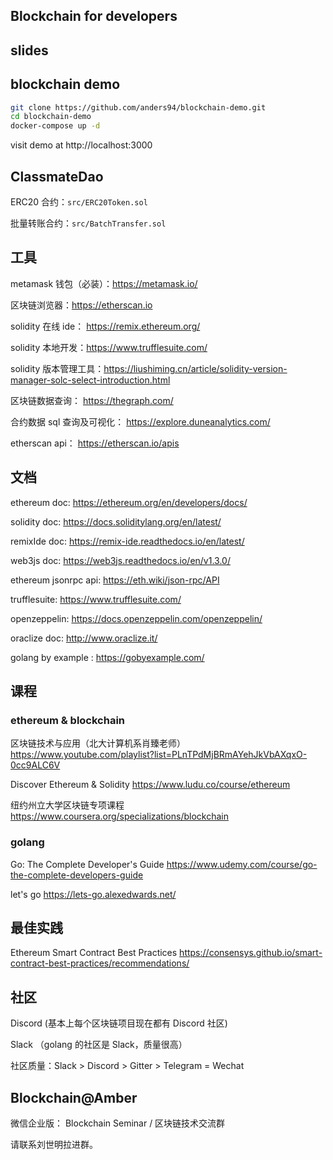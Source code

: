 ## Blockchain for developers

## slides

## blockchain demo

```bash
git clone https://github.com/anders94/blockchain-demo.git
cd blockchain-demo
docker-compose up -d
```

visit demo at http://localhost:3000

## ClassmateDao

ERC20 合约：`src/ERC20Token.sol`

批量转账合约：`src/BatchTransfer.sol`

## 工具

metamask 钱包（必装）：https://metamask.io/

区块链浏览器：https://etherscan.io

solidity 在线 ide： https://remix.ethereum.org/

solidity 本地开发：https://www.trufflesuite.com/

solidity 版本管理工具：https://liushiming.cn/article/solidity-version-manager-solc-select-introduction.html

区块链数据查询： https://thegraph.com/

合约数据 sql 查询及可视化： https://explore.duneanalytics.com/

etherscan api： https://etherscan.io/apis

## 文档

ethereum doc: https://ethereum.org/en/developers/docs/

solidity doc: https://docs.soliditylang.org/en/latest/

remixIde doc: https://remix-ide.readthedocs.io/en/latest/

web3js doc: https://web3js.readthedocs.io/en/v1.3.0/

ethereum jsonrpc api: https://eth.wiki/json-rpc/API

trufflesuite: https://www.trufflesuite.com/

openzeppelin: https://docs.openzeppelin.com/openzeppelin/

oraclize doc: http://www.oraclize.it/

golang by example : https://gobyexample.com/

## 课程

### ethereum & blockchain

区块链技术与应用（北大计算机系肖臻老师）https://www.youtube.com/playlist?list=PLnTPdMjBRmAYehJkVbAXqxO-0cc9ALC6V

Discover Ethereum & Solidity https://www.ludu.co/course/ethereum

纽约州立大学区块链专项课程 https://www.coursera.org/specializations/blockchain

### golang

Go: The Complete Developer's Guide https://www.udemy.com/course/go-the-complete-developers-guide

let's go https://lets-go.alexedwards.net/

## 最佳实践

Ethereum Smart Contract Best Practices https://consensys.github.io/smart-contract-best-practices/recommendations/

## 社区

Discord (基本上每个区块链项目现在都有 Discord 社区)

Slack （golang 的社区是 Slack，质量很高）

社区质量：Slack > Discord > Gitter > Telegram = Wechat

## Blockchain@Amber

微信企业版：
Blockchain Seminar / 区块链技术交流群

请联系刘世明拉进群。
